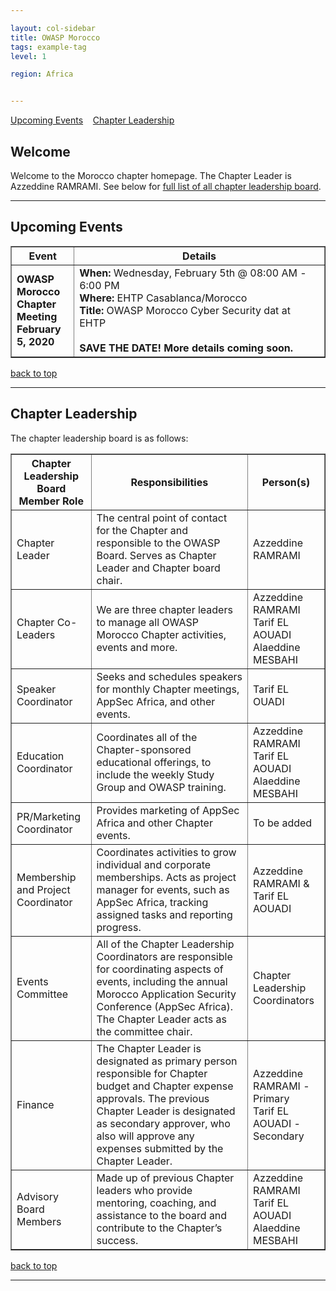 ```yaml
---

layout: col-sidebar
title: OWASP Morocco
tags: example-tag
level: 1

region: Africa


---
```

[Upcoming Events](#upcoming-events)&nbsp;&nbsp;&nbsp;   [Chapter Leadership](#chapter-leadership)

Welcome
-------
Welcome to the Morocco chapter homepage. The Chapter Leader is Azzeddine RAMRAMI. See below for [full list of all chapter leadership board](#chapter-leadership).

<hr/>

Upcoming Events
---------------

<table cellpadding="5" cellspacing="0" border="1">
  <tr><th width="20%">Event</th><th>Details</th></tr>
  <tr><td><strong>OWASP Morocco Chapter Meeting<br>February 5, 2020</strong></td>
      <td>
<strong>When:</strong> Wednesday, February 5th @ 08:00 AM - 6:00 PM <br/>
<strong>Where:</strong> EHTP Casablanca/Morocco <br/>
<strong>Title:</strong> OWASP Morocco Cyber Security dat at EHTP<br/>
<br>
<strong>SAVE THE DATE!  More details coming soon.</strong>
      </td></tr>
</table>

[back to top](#owasp-morocco)
<hr>

Chapter Leadership
------------------
The chapter leadership board is as follows:

<table cellpadding="5" cellspacing="0" border="1">
  <tr><th>Chapter Leadership Board Member Role</th>
      <th width="50%">Responsibilities</th>
      <th>Person(s)</th></tr>
  <tr><td>Chapter Leader</td>
      <td>The central point of contact for the Chapter and responsible to the OWASP Board. Serves as Chapter Leader and Chapter board chair.</td>
      <td>Azzeddine RAMRAMI</td></tr>
    <tr><td>Chapter Co-Leaders</td>
      <td>We are three chapter leaders to manage all OWASP Morocco Chapter activities, events and more.</td>
      <td>Azzeddine RAMRAMI<br/>Tarif EL AOUADI<br/>Alaeddine MESBAHI<br/></td></tr>
    <tr><td>Speaker Coordinator</td>
      <td>Seeks and schedules speakers for monthly Chapter meetings, AppSec Africa, and other events.</td>
      <td>Tarif EL OUADI</td></tr>
    <tr><td>Education Coordinator</td>
      <td>Coordinates all of the Chapter-sponsored educational offerings, to include the weekly Study Group and OWASP training.</td>
      <td>Azzeddine RAMRAMI<br/>Tarif EL AOUADI<br/>Alaeddine MESBAHI<br/></td></tr>
    <tr><td>PR/Marketing Coordinator</td>
      <td>Provides marketing of AppSec Africa and other Chapter events.</td>
      <td>To be added</td></tr>
    <tr><td>Membership and Project Coordinator</td>
      <td>Coordinates activities to grow individual and corporate memberships. Acts as project manager for events, such as AppSec Africa, tracking assigned tasks and reporting progress.</td>
      <td>Azzeddine RAMRAMI & Tarif EL AOUADI</td></tr>
    <tr><td>Events Committee</td>
      <td>All of the Chapter Leadership Coordinators are responsible for coordinating aspects of events, including the annual Morocco Application Security Conference (AppSec Africa). The Chapter Leader acts as the committee chair.</td>
      <td>Chapter Leadership Coordinators</td></tr>
    <tr><td>Finance</td>
      <td>The Chapter Leader is designated as primary person responsible for Chapter budget and Chapter expense approvals.
The previous Chapter Leader is designated as secondary approver, who also will approve any expenses submitted by the Chapter Leader.</td>
      <td>Azzeddine RAMRAMI - Primary<br/>Tarif EL AOUADI - Secondary</td></tr>
    <tr><td>Advisory Board Members</td>
      <td>Made up of previous Chapter leaders who provide mentoring, coaching, and assistance to the board and contribute to the Chapter’s success.</td>
      <td>Azzeddine RAMRAMI<br/>Tarif EL AOUADI<br/>Alaeddine MESBAHI<br/></td></tr>
</table>
  
[back to top](#owasp-morocco)
<hr/>
